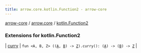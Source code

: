 ```yaml
---
title: arrow.core.kotlin.Function2 - arrow-core
---
```


[arrow-core](../../index.html) / [arrow.core](../index.html) / [kotlin.Function2](./index.html)

### Extensions for kotlin.Function2

| [curry](curry.html) | `fun <A, B, Z> ((`[`A`](curry.html#A)`, `[`B`](curry.html#B)`) -> `[`Z`](curry.html#Z)`).curry(): (`[`A`](curry.html#A)`) -> (`[`B`](curry.html#B)`) -> `[`Z`](curry.html#Z) |

